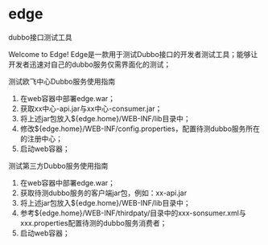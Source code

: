 edge
====

dubbo接口测试工具

Welcome to Edge!
Edge是一款用于测试Dubbo接口的开发者测试工具；能够让开发者迅速对自己的dubbo服务仅需界面化的测试；

测试欧飞中心Dubbo服务使用指南
1. 在web容器中部署edge.war；
2. 获取xx中心-api.jar与xx中心-consumer.jar；
3. 将上述jar包放入${edge.home}/WEB-INF/lib目录中；
4. 修改${edge.home}/WEB-INF/config.properties，配置待测dubbo服务所在的注册中心；
5. 启动web容器；

测试第三方Dubbo服务使用指南
1. 在web容器中部署edge.war；
2. 获取待测dubbo服务的客户端jar包，例如：xx-api.jar
3. 将上述jar包放入${edge.home}/WEB-INF/lib目录中；
4. 参考${edge.home}/WEB-INF/thirdpaty/目录中的xxx-sonsumer.xml与xxx.properties配置待测的dubbo服务消费者；
5. 启动web容器；
